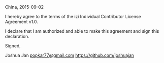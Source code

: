 China, 2015-09-02

I hereby agree to the terms of the izi Individual Contributor License
Agreement v1.0.

I declare that I am authorized and able to make this agreement and sign this
declaration.

Signed,

Joshua Jan popkar77@gmail.com https://github.com/joshuajan
